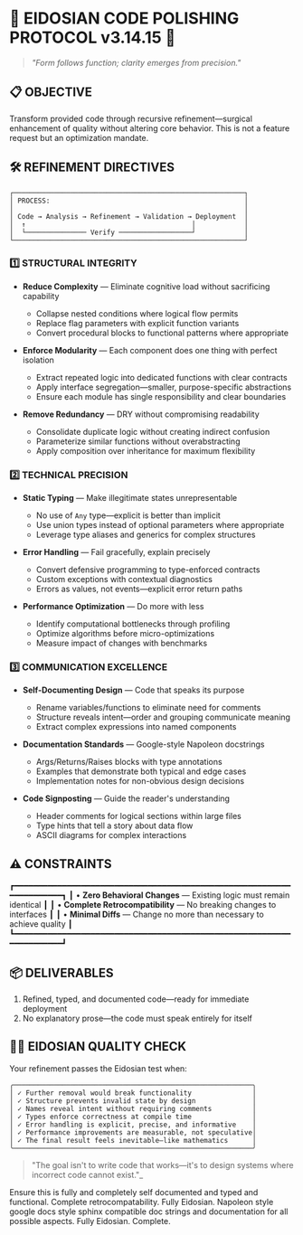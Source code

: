 # 🔮 EIDOSIAN CODE POLISHING PROTOCOL v3.14.15 🧬

> _"Form follows function; clarity emerges from precision."_
>
## 📋 OBJECTIVE

Transform provided code through recursive refinement—surgical enhancement of quality without altering core behavior. This is not a feature request but an optimization mandate.

## 🛠️ REFINEMENT DIRECTIVES

```ascii
┌─────────────────────────────────────────────────────────┐
│ PROCESS:                                                │
│                                                         │
│ Code → Analysis → Refinement → Validation → Deployment  │
│  ↑                                         │            │
│  └─────────────── Verify ──────────────────┘            │
└─────────────────────────────────────────────────────────┘
```

### 1️⃣ STRUCTURAL INTEGRITY

- **Reduce Complexity** — Eliminate cognitive load without sacrificing capability
  - Collapse nested conditions where logical flow permits
  - Replace flag parameters with explicit function variants
  - Convert procedural blocks to functional patterns where appropriate

- **Enforce Modularity** — Each component does one thing with perfect isolation
  - Extract repeated logic into dedicated functions with clear contracts
  - Apply interface segregation—smaller, purpose-specific abstractions
  - Ensure each module has single responsibility and clear boundaries

- **Remove Redundancy** — DRY without compromising readability
  - Consolidate duplicate logic without creating indirect confusion
  - Parameterize similar functions without overabstracting
  - Apply composition over inheritance for maximum flexibility

### 2️⃣ TECHNICAL PRECISION

- **Static Typing** — Make illegitimate states unrepresentable
  - No use of `Any` type—explicit is better than implicit
  - Use union types instead of optional parameters where appropriate
  - Leverage type aliases and generics for complex structures

- **Error Handling** — Fail gracefully, explain precisely
  - Convert defensive programming to type-enforced contracts
  - Custom exceptions with contextual diagnostics
  - Errors as values, not events—explicit error return paths

- **Performance Optimization** — Do more with less
  - Identify computational bottlenecks through profiling
  - Optimize algorithms before micro-optimizations
  - Measure impact of changes with benchmarks

### 3️⃣ COMMUNICATION EXCELLENCE

- **Self-Documenting Design** — Code that speaks its purpose
  - Rename variables/functions to eliminate need for comments
  - Structure reveals intent—order and grouping communicate meaning
  - Extract complex expressions into named components

- **Documentation Standards** — Google-style Napoleon docstrings
  - Args/Returns/Raises blocks with type annotations
  - Examples that demonstrate both typical and edge cases
  - Implementation notes for non-obvious design decisions

- **Code Signposting** — Guide the reader's understanding
  - Header comments for logical sections within large files
  - Type hints that tell a story about data flow
  - ASCII diagrams for complex interactions

## ⚠️ CONSTRAINTS

┏━━━━━━━━━━━━━━━━━━━━━━━━━━━━━━━━━━━━━━━━━━━━━━━━━━━━━━━━━━━━━━━━━━━━━┓
┃ • **Zero Behavioral Changes** — Existing logic must remain identical   ┃
┃ • **Complete Retrocompatibility** — No breaking changes to interfaces  ┃
┃ • **Minimal Diffs** — Change no more than necessary to achieve quality ┃
┗━━━━━━━━━━━━━━━━━━━━━━━━━━━━━━━━━━━━━━━━━━━━━━━━━━━━━━━━━━━━━━━━━━━━━┛

## 📦 DELIVERABLES

1. Refined, typed, and documented code—ready for immediate deployment
2. No explanatory prose—the code must speak entirely for itself

## 🧙‍♂️ EIDOSIAN QUALITY CHECK

Your refinement passes the Eidosian test when:

```ascii
╭───────────────────────────────────────────────────────────╮
│ ✓ Further removal would break functionality               │
│ ✓ Structure prevents invalid state by design              │
│ ✓ Names reveal intent without requiring comments          │
│ ✓ Types enforce correctness at compile time               │
│ ✓ Error handling is explicit, precise, and informative    │
│ ✓ Performance improvements are measurable, not speculative│
│ ✓ The final result feels inevitable—like mathematics      │
╰───────────────────────────────────────────────────────────╯
```

> "The goal isn't to write code that works—it's to design systems where incorrect code cannot exist."_

Ensure this is fully and completely self documented and typed and functional. Complete retrocompatability. Fully Eidosian.
Napoleon style google docs style sphinx compatible doc strings and documentation for all possible aspects. Fully Eidosian. Complete.
